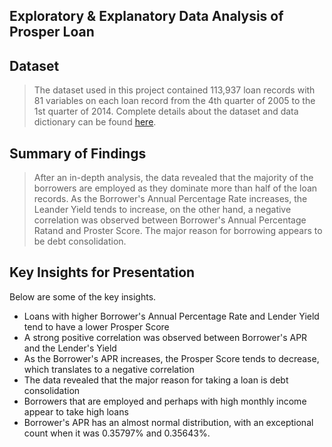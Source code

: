 ## Exploratory & Explanatory Data Analysis of Prosper Loan

## Dataset

> The dataset used in this project contained 113,937 loan records with 81 variables on each loan record from the 4th quarter of 2005 to the 1st quarter of 2014. Complete details about the dataset and data dictionary can be found [here](https://docs.google.com/spreadsheets/d/1gDyi_L4UvIrLTEC6Wri5nbaMmkGmLQBk-Yx3z0XDEtI/edit#gid=0).
## Summary of Findings

> After an in-depth analysis, the data revealed that the majority of the borrowers are employed as they dominate more than half of the loan records. As the Borrower's Annual Percentage Rate increases, the Leander Yield tends to increase, on the other hand, a negative correlation was observed between Borrower's Annual Percentage Ratand and Proster Score. The major reason for borrowing appears to be debt consolidation.


## Key Insights for Presentation
Below are some of the key insights.
* Loans with higher Borrower's Annual Percentage Rate and Lender Yield tend to have a lower Prosper Score
* A strong positive correlation was observed between Borrower's APR and the Lender's Yield
* As the Borrower's APR increases, the Prosper Score tends to decrease, which translates to a negative correlation
* The data revealed that the major reason for taking a loan is debt consolidation 
* Borrowers that are employed and perhaps with high monthly income appear to take high loans
* Borrower's APR has an almost normal distribution, with an exceptional count when it was 0.35797% and 0.35643%.
